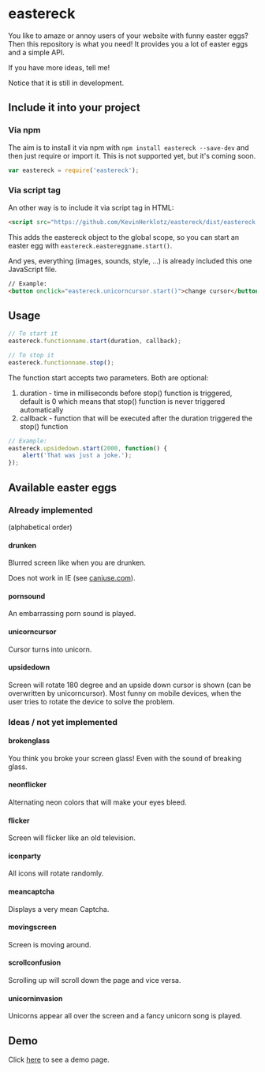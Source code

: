 # eastereck

You like to amaze or annoy users of your website with funny easter eggs? Then this repository is what you need!
It provides you a lot of easter eggs and a simple API.

If you have more ideas, tell me!

Notice that it is still in development.

## Include it into your project

### Via npm

The aim is to install it via npm with `npm install eastereck --save-dev` and then just require or import it.
This is not supported yet, but it's coming soon.

```javascript
var eastereck = require('eastereck');
```

### Via script tag

An other way is to include it via script tag in HTML:  

```html
<script src="https://github.com/KevinHerklotz/eastereck/dist/eastereck.min.js"></script>
```

This adds the eastereck object to the global scope, so you can start an easter egg with `eastereck.eastereggname.start()`.

And yes, everything (images, sounds, style, ...) is already included this one JavaScript file.

```html
// Example:
<button onclick="eastereck.unicorncursor.start()">change cursor</button>
```

## Usage

```javascript
// To start it
eastereck.functionname.start(duration, callback);

// To stop it
eastereck.functionname.stop();
```

The function start accepts two parameters. Both are optional:
1. duration - time in milliseconds before stop() function is triggered, default is 0 which means that stop() function is never triggered automatically
2. callback - function that will be executed after the duration triggered the stop() function

```javascript
// Example:
eastereck.upsidedown.start(2000, function() {
    alert('That was just a joke.');
});
```

## Available easter eggs

### Already implemented

(alphabetical order)

#### drunken
Blurred screen like when you are drunken.

Does not work in IE (see [caniuse.com](http://caniuse.com/#feat=css-filters)).

#### pornsound
An embarrassing porn sound is played.

#### unicorncursor
Cursor turns into unicorn.

#### upsidedown
Screen will rotate 180 degree and an upside down cursor is shown (can be overwritten by unicorncursor).
Most funny on mobile devices, when the user tries to rotate the device to solve the problem.

### Ideas / not yet implemented

#### brokenglass
You think you broke your screen glass! Even with the sound of breaking glass.

#### neonflicker
Alternating neon colors that will make your eyes bleed.

#### flicker
Screen will flicker like an old television.

#### iconparty
All icons will rotate randomly.

#### meancaptcha
Displays a very mean Captcha.

#### movingscreen
Screen is moving around.

#### scrollconfusion
Scrolling up will scroll down the page and vice versa.

#### unicorninvasion
Unicorns appear all over the screen and a fancy unicorn song is played. 

## Demo

Click [here](https://rawgit.com/KevinHerklotz/eastereck/master/dist/demo.html) to see a demo page.